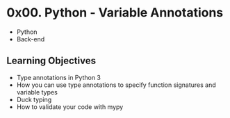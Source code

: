 # 0x00. Python - Variable Annotations
- Python
- Back-end

## Learning Objectives
- Type annotations in Python 3
- How you can use type annotations to specify function signatures and variable types
- Duck typing
- How to validate your code with mypy